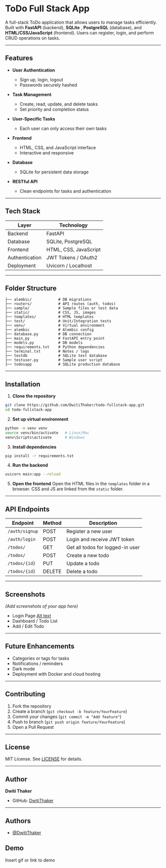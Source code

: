 

# ToDo Full Stack App 

A full-stack ToDo application that allows users to manage tasks efficiently. Built with **FastAPI** (backend), **SQLite** , **PostgreSQL** (database), and **HTML/CSS/JavaScript** (frontend). Users can register, login, and perform CRUD operations on tasks.

---

## Features

* **User Authentication**

  * Sign up, login, logout
  * Passwords securely hashed
* **Task Management**

  * Create, read, update, and delete tasks
  * Set priority and completion status
* **User-Specific Tasks**

  * Each user can only access their own tasks
* **Frontend**

  * HTML, CSS, and JavaScript interface
  * Interactive and responsive
* **Database**

  * SQLite for persistent data storage
* **RESTful API**

  * Clean endpoints for tasks and authentication

---

## Tech Stack

| Layer          | Technology            |
| -------------- | --------------------- |
| Backend        | FastAPI               |
| Database       | SQLite, PostgreSQL    |
| Frontend       | HTML, CSS, JavaScript |
| Authentication | JWT Tokens / OAuth2   |
| Deployment     | Uvicorn / Localhost   |

---

## Folder Structure

```
├── alembic/            # DB migrations
├── routers/            # API routes (auth, todos)
├── sample/             # Sample files or test data
├── static/             # CSS, JS, images
├── templates/          # HTML templates
├── test/               # Unit/Integration tests
├── venv/               # Virtual environment
├── alembic             # Alembic config
├── database.py         # DB connection
├── main.py             # FastAPI entry point
├── models.py           # DB models
├── requirements.txt    # Python dependencies
├── terminal.txt        # Notes / logs
├── testdb              # SQLite test database
├── testuser.py         # Sample user script
├── todosapp            # SQLite production database
```

---

## Installation

1. **Clone the repository**

```bash
git clone https://github.com/DwitiThaker/todo-fullstack-app.git
cd todo-fullstack-app
```

2. **Set up virtual environment**

```bash
python -m venv venv
source venv/bin/activate   # Linux/Mac
venv\Scripts\activate      # Windows
```

3. **Install dependencies**

```bash
pip install -r requirements.txt
```

4. **Run the backend**

```bash
uvicorn main:app --reload
```

5. **Open the frontend**
   Open the HTML files in the `templates` folder in a browser. CSS and JS are linked from the `static` folder.

---

## API Endpoints

| Endpoint       | Method | Description                      |
| -------------- | ------ | -------------------------------- |
| `/auth/signup` | POST   | Register a new user              |
| `/auth/login`  | POST   | Login and receive JWT token      |
| `/todos/`      | GET    | Get all todos for logged-in user |
| `/todos/`      | POST   | Create a new todo                |
| `/todos/{id}`  | PUT    | Update a todo                    |
| `/todos/{id}`  | DELETE | Delete a todo                    |

---

## Screenshots

*(Add screenshots of your app here)*

* Login Page
  [Alt text](/"C:\Users\Asus\Documents\FullStackApp\Images\img1.png".jpg?raw=true "Img1")
* Dashboard / Todo List
* Add / Edit Todo

---

## Future Enhancements

* Categories or tags for tasks
* Notifications / reminders
* Dark mode
* Deployment with Docker and cloud hosting

---

## Contributing

1. Fork the repository
2. Create a branch (`git checkout -b feature/YourFeature`)
3. Commit your changes (`git commit -m "Add feature"`)
4. Push to branch (`git push origin feature/YourFeature`)
5. Open a Pull Request

---

## License

MIT License. See [LICENSE](LICENSE) for details.

---

## Author

**Dwiti Thaker**

* GitHub: [DwitiThaker](https://github.com/DwitiThaker)

---





## Authors

- [@DwitiThaker](https://github.com/DwitiThaker)


## Demo

Insert gif or link to demo

